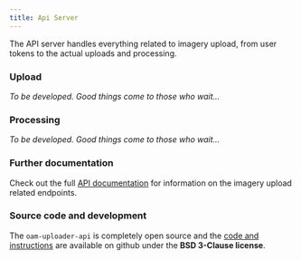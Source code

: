 ```yaml
---
title: Api Server
---
```


The API server handles everything related to imagery upload, from user tokens to the actual uploads and processing.

### Upload

*To be developed. Good things come to those who wait...*

### Processing

*To be developed. Good things come to those who wait...*

### Further documentation
Check out the full [API documentation](http://hotosm.github.io/oam-uploader-api/) for information on the imagery upload related endpoints.

### Source code and development
The `oam-uploader-api` is completely open source and the [code and instructions](https://github.com/hotosm/oam-uploader-api) are available on github under the **BSD 3-Clause license**.
